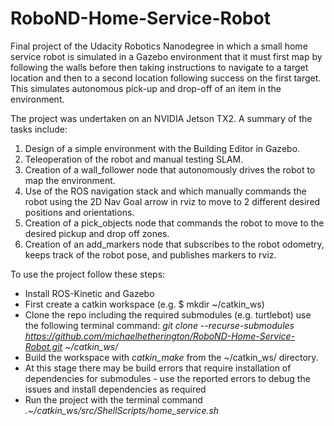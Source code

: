 # RoboND-Home-Service-Robot
Final project of the Udacity Robotics Nanodegree in which a small home service robot is simulated in a Gazebo environment that it must first map by following the walls before then taking instructions to navigate to a target location and then to a second location following success on the first target. This simulates autonomous pick-up and drop-off of an item in the environment.

The project was undertaken on an NVIDIA Jetson TX2. A summary of the tasks include:

1. Design of a simple environment with the Building Editor in Gazebo.
2. Teleoperation of the robot and manual testing SLAM.
3. Creation of a wall_follower node that autonomously drives the robot to map the environment.
4. Use of the ROS navigation stack and which manually commands the robot using the 2D Nav Goal arrow in rviz to move to 2 different desired positions and orientations.
5. Creation of a pick_objects node that commands the robot to move to the desired pickup and drop off zones.
6. Creation of an add_markers node that subscribes to the robot odometry, keeps track of the robot pose, and publishes markers to rviz.

To use the project follow these steps:
+ Install ROS-Kinetic and Gazebo
+ First create a catkin workspace (e.g. $ mkdir ~/catkin_ws)
+ Clone the repo including the required submodules (e.g. turtlebot) use the following terminal command:
*git clone --recurse-submodules https://github.com/michaelhetherington/RoboND-Home-Service-Robot.git ~/catkin_ws/*
+ Build the workspace with *catkin_make* from the ~/catkin_ws/ directory.
+ At this stage there may be build errors that require installation of dependencies for submodules - use the reported errors to debug the issues and install dependencies as required
+ Run the project with the terminal command *.~/catkin_ws/src/ShellScripts/home_service.sh*
